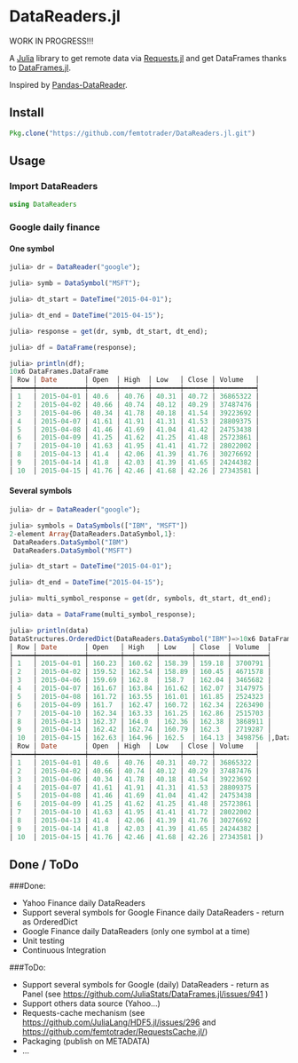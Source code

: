 # DataReaders.jl

WORK IN PROGRESS!!!

A [Julia](http://julialang.org/) library to get remote data via [Requests.jl](https://github.com/JuliaWeb/Requests.jl) and get DataFrames thanks to [DataFrames.jl](https://dataframesjl.readthedocs.org/).

Inspired by [Pandas-DataReader](https://github.com/pydata/pandas-datareader).

## Install

```julia
Pkg.clone("https://github.com/femtotrader/DataReaders.jl.git")
```

## Usage

### Import DataReaders
```julia
using DataReaders
```

### Google daily finance

#### One symbol
```julia
julia> dr = DataReader("google");

julia> symb = DataSymbol("MSFT");

julia> dt_start = DateTime("2015-04-01");

julia> dt_end = DateTime("2015-04-15");

julia> response = get(dr, symb, dt_start, dt_end);

julia> df = DataFrame(response);

julia> println(df);
10x6 DataFrames.DataFrame
│ Row │ Date       │ Open  │ High  │ Low   │ Close │ Volume   │
┝━━━━━┿━━━━━━━━━━━━┿━━━━━━━┿━━━━━━━┿━━━━━━━┿━━━━━━━┿━━━━━━━━━━┥
│ 1   │ 2015-04-01 │ 40.6  │ 40.76 │ 40.31 │ 40.72 │ 36865322 │
│ 2   │ 2015-04-02 │ 40.66 │ 40.74 │ 40.12 │ 40.29 │ 37487476 │
│ 3   │ 2015-04-06 │ 40.34 │ 41.78 │ 40.18 │ 41.54 │ 39223692 │
│ 4   │ 2015-04-07 │ 41.61 │ 41.91 │ 41.31 │ 41.53 │ 28809375 │
│ 5   │ 2015-04-08 │ 41.46 │ 41.69 │ 41.04 │ 41.42 │ 24753438 │
│ 6   │ 2015-04-09 │ 41.25 │ 41.62 │ 41.25 │ 41.48 │ 25723861 │
│ 7   │ 2015-04-10 │ 41.63 │ 41.95 │ 41.41 │ 41.72 │ 28022002 │
│ 8   │ 2015-04-13 │ 41.4  │ 42.06 │ 41.39 │ 41.76 │ 30276692 │
│ 9   │ 2015-04-14 │ 41.8  │ 42.03 │ 41.39 │ 41.65 │ 24244382 │
│ 10  │ 2015-04-15 │ 41.76 │ 42.46 │ 41.68 │ 42.26 │ 27343581 │
```

#### Several symbols

```julia
julia> dr = DataReader("google");

julia> symbols = DataSymbols(["IBM", "MSFT"])
2-element Array{DataReaders.DataSymbol,1}:
 DataReaders.DataSymbol("IBM")
 DataReaders.DataSymbol("MSFT")

julia> dt_start = DateTime("2015-04-01");

julia> dt_end = DateTime("2015-04-15");

julia> multi_symbol_response = get(dr, symbols, dt_start, dt_end);

julia> data = DataFrame(multi_symbol_response);

julia> println(data)
DataStructures.OrderedDict(DataReaders.DataSymbol("IBM")=>10x6 DataFrames.DataFrame
│ Row │ Date       │ Open   │ High   │ Low    │ Close  │ Volume  │
┝━━━━━┿━━━━━━━━━━━━┿━━━━━━━━┿━━━━━━━━┿━━━━━━━━┿━━━━━━━━┿━━━━━━━━━┥
│ 1   │ 2015-04-01 │ 160.23 │ 160.62 │ 158.39 │ 159.18 │ 3700791 │
│ 2   │ 2015-04-02 │ 159.52 │ 162.54 │ 158.89 │ 160.45 │ 4671578 │
│ 3   │ 2015-04-06 │ 159.69 │ 162.8  │ 158.7  │ 162.04 │ 3465682 │
│ 4   │ 2015-04-07 │ 161.67 │ 163.84 │ 161.62 │ 162.07 │ 3147975 │
│ 5   │ 2015-04-08 │ 161.72 │ 163.55 │ 161.01 │ 161.85 │ 2524323 │
│ 6   │ 2015-04-09 │ 161.7  │ 162.47 │ 160.72 │ 162.34 │ 2263490 │
│ 7   │ 2015-04-10 │ 162.34 │ 163.33 │ 161.25 │ 162.86 │ 2515703 │
│ 8   │ 2015-04-13 │ 162.37 │ 164.0  │ 162.36 │ 162.38 │ 3868911 │
│ 9   │ 2015-04-14 │ 162.42 │ 162.74 │ 160.79 │ 162.3  │ 2719287 │
│ 10  │ 2015-04-15 │ 162.63 │ 164.96 │ 162.5  │ 164.13 │ 3498756 │,DataReaders.DataSymbol("MSFT")=>10x6 DataFrames.DataFrame
│ Row │ Date       │ Open  │ High  │ Low   │ Close │ Volume   │
┝━━━━━┿━━━━━━━━━━━━┿━━━━━━━┿━━━━━━━┿━━━━━━━┿━━━━━━━┿━━━━━━━━━━┥
│ 1   │ 2015-04-01 │ 40.6  │ 40.76 │ 40.31 │ 40.72 │ 36865322 │
│ 2   │ 2015-04-02 │ 40.66 │ 40.74 │ 40.12 │ 40.29 │ 37487476 │
│ 3   │ 2015-04-06 │ 40.34 │ 41.78 │ 40.18 │ 41.54 │ 39223692 │
│ 4   │ 2015-04-07 │ 41.61 │ 41.91 │ 41.31 │ 41.53 │ 28809375 │
│ 5   │ 2015-04-08 │ 41.46 │ 41.69 │ 41.04 │ 41.42 │ 24753438 │
│ 6   │ 2015-04-09 │ 41.25 │ 41.62 │ 41.25 │ 41.48 │ 25723861 │
│ 7   │ 2015-04-10 │ 41.63 │ 41.95 │ 41.41 │ 41.72 │ 28022002 │
│ 8   │ 2015-04-13 │ 41.4  │ 42.06 │ 41.39 │ 41.76 │ 30276692 │
│ 9   │ 2015-04-14 │ 41.8  │ 42.03 │ 41.39 │ 41.65 │ 24244382 │
│ 10  │ 2015-04-15 │ 41.76 │ 42.46 │ 41.68 │ 42.26 │ 27343581 │)
```

## Done / ToDo

###Done:

- Yahoo Finance daily DataReaders
- Support several symbols for Google Finance daily DataReaders - return as OrderedDict
- Google Finance daily DataReaders (only one symbol at a time)
- Unit testing
- Continuous Integration

###ToDo:

- Support several symbols for Google (daily) DataReaders - return as Panel (see https://github.com/JuliaStats/DataFrames.jl/issues/941 )
- Support others data source (Yahoo...)
- Requests-cache mechanism (see https://github.com/JuliaLang/HDF5.jl/issues/296 and https://github.com/femtotrader/RequestsCache.jl/)
- Packaging (publish on METADATA)
- ...
 
